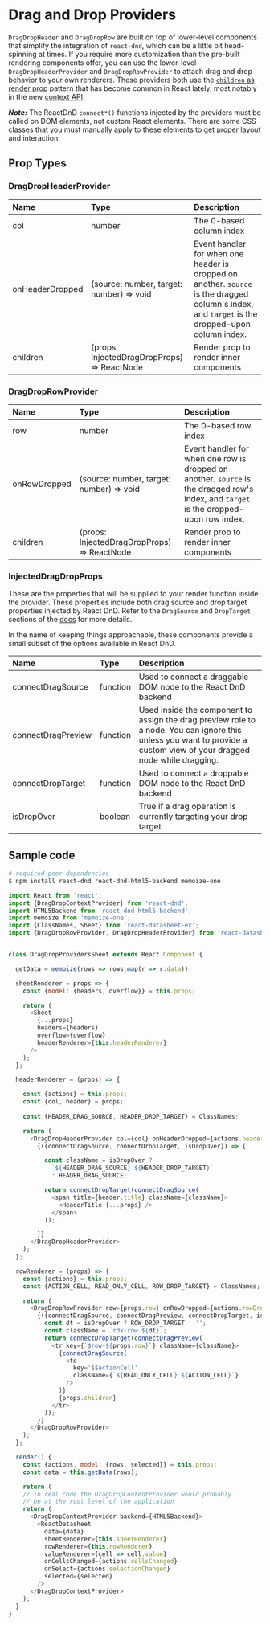 # Drag and Drop Providers

`DragDropHeader` and `DragDropRow` are built on top of
lower-level components that simplify the integration of `react-dnd`, which 
can be a little bit head-spinning at times. If you require more customization 
than the pre-built rendering components offer, you can use the lower-level 
`DragDropHeaderProvider` and `DragDropRowProvider` to attach drag and drop
behavior to your own renderers. These providers both use the 
[`children` as render prop](https://reactjs.org/docs/render-props.html#using-props-other-than-render)
pattern that has become common in React lately, most notably in the new 
[context API](https://reactjs.org/docs/context.html#consumer).

**_Note:_** The ReactDnD `connect*()` functions injected by the providers 
must be called on DOM elements, not custom React elements. There are some
CSS classes that you must manually apply to these elements to get proper layout
and interaction.


<!-- STORY -->

## Prop Types

### DragDropHeaderProvider

Name | Type | Description
:--- | :--- | :---
col             | number          | The 0-based column index
onHeaderDropped | (source: number, target: number) => void | Event handler for when one header is dropped on another. `source` is the dragged column's index, and `target` is the dropped-upon column index.
children        | (props: InjectedDragDropProps) => ReactNode | Render prop to render inner components


### DragDropRowProvider

Name | Type | Description
:--- | :--- | :---
row          | number          | The 0-based row index
onRowDropped | (source: number, target: number) => void | Event handler for when one row is dropped on another. `source` is the dragged row's index, and `target` is the dropped-upon row index.
children     | (props: InjectedDragDropProps) => ReactNode | Render prop to render inner components


### InjectedDragDropProps

These are the properties that will be supplied to your render function
inside the provider. These properties include both drag source and drop target 
properties injected by React DnD. Refer to the `DragSource` and `DropTarget` 
sections of the [docs](http://react-dnd.github.io/react-dnd/docs-overview.html)
for more details.

In the name of keeping things approachable, these components provide a small subset 
of the options available in React DnD.


Name | Type | Description
:--- | :--- | :---
connectDragSource  | function | Used to connect a draggable DOM node to the React DnD backend
connectDragPreview | function | Used inside the component to assign the drag preview role to a node. You can ignore this unless you want to provide a custom view of your dragged node while dragging.
connectDropTarget  | function | Used to connect a droppable DOM node to the React DnD backend
isDropOver         | boolean  | True if a drag operation is currently targeting your drop target  


## Sample code

```bash
# required peer dependencies
$ npm install react-dnd react-dnd-html5-backend memoize-one
```


```js
import React from 'react';
import {DragDropContextProvider} from 'react-dnd';
import HTML5Backend from 'react-dnd-html5-backend';
import memoize from 'memoize-one';
import {ClassNames, Sheet} from 'react-datasheet-ex';
import {DragDropRowProvider, DragDropHeaderProvider} from 'react-datasheet-ex/drag-drop';


class DragDropProvidersSheet extends React.Component {

  getData = memoize(rows => rows.map(r => r.data));  

  sheetRenderer = props => {
    const {model: {headers, overflow}} = this.props;

    return (
      <Sheet
        {...props}
        headers={headers}
        overflow={overflow}
        headerRenderer={this.headerRenderer}
      />
    );
  };

  headerRenderer = (props) => {

    const {actions} = this.props;
    const {col, header} = props;
    
    const {HEADER_DRAG_SOURCE, HEADER_DROP_TARGET} = ClassNames;

    return (
      <DragDropHeaderProvider col={col} onHeaderDropped={actions.headerDropped}>
        {({connectDragSource, connectDropTarget, isDropOver}) => {

          const className = isDropOver ?
            `${HEADER_DRAG_SOURCE} ${HEADER_DROP_TARGET}`
            : HEADER_DRAG_SOURCE;

          return connectDropTarget(connectDragSource(
            <span title={header.title} className={className}>
              <HeaderTitle {...props} />
            </span>
          ));

        }}
      </DragDropHeaderProvider>
    );
  };

  rowRenderer = (props) => {
    const {actions} = this.props;
    const {ACTION_CELL, READ_ONLY_CELL, ROW_DROP_TARGET} = ClassNames;

    return (
      <DragDropRowProvider row={props.row} onRowDropped={actions.rowDropped}>
        {({connectDragSource, connectDragPreview, connectDropTarget, isDropOver}) => {
          const dt = isDropOver ? ROW_DROP_TARGET : '';
          const className = `rdx-row ${dt}`;
          return connectDropTarget(connectDragPreview(
            <tr key={`$row-${props.row}`} className={className}>
              {connectDragSource(
                <td
                  key='$$actionCell'
                  className={`${READ_ONLY_CELL} ${ACTION_CELL}`}
                />
              )}
              {props.children}
            </tr>
          ));
        }}
      </DragDropRowProvider>
    );
  };

  render() {
    const {actions, model: {rows, selected}} = this.props;
    const data = this.getData(rows);

    return (
    // in real code the DragDropContentProvider would probably
    // be at the root level of the application
    return (
      <DragDropContextProvider backend={HTML5Backend}>      
        <ReactDatasheet
          data={data}
          sheetRenderer={this.sheetRenderer}
          rowRenderer={this.rowRenderer}
          valueRenderer={cell => cell.value}
          onCellsChanged={actions.cellsChanged}
          onSelect={actions.selectionChanged}
          selected={selected}
        />
      </DragDropContextProvider>
    );
  }
}
```
